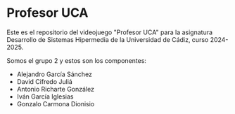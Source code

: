 # Profesor UCA

Este es el repositorio del videojuego "Profesor UCA" para la asignatura Desarrollo de Sistemas Hipermedia de la Universidad de Cádiz, curso 2024-2025.

Somos el grupo 2 y estos son los componentes:
- Alejandro García Sánchez
- David Cifredo Juliá
- Antonio Richarte González
- Iván García Iglesias
- Gonzalo Carmona Dionisio
